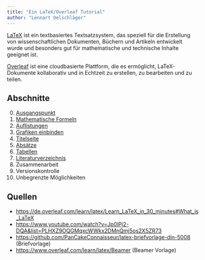 ```yaml
---
title: "Ein LaTeX/Overleaf Tutorial"
author: "Lennart Oelschläger"
---
```


[LaTeX](https://www.latex-project.org/) ist ein textbasiertes Textsatzsystem, das speziell für die Erstellung von wissenschaftlichen Dokumenten, Büchern und Artikeln entwickelt wurde und besonders gut für mathematische und technische Inhalte geeignet ist. 

[Overleaf](https://www.overleaf.com//) ist eine cloudbasierte Plattform, die es ermöglicht, LaTeX-Dokumente kollaborativ und in Echtzeit zu erstellen, zu bearbeiten und zu teilen.

## Abschnitte

0. [Ausgangspunkt](https://github.com/loelschlaeger/einfach_latex/commit/befefc3a4c145b8c3cc539fe0bca58bdeb2db503?diff=split)
1. [Mathematische Formeln](https://github.com/loelschlaeger/einfach_latex/commit/8bf5c606a2116aa9351fb947cd608e891a279134?diff=split)
2. [Auflistungen](https://github.com/loelschlaeger/einfach_latex/commit/a364a8236f840df7786bd6f11ef3b9b23a5d3bde?diff=split)
3. [Grafiken einbinden](https://github.com/loelschlaeger/einfach_latex/commit/13729e732aa6ce0452926dcde77ea77e4e2470f6?diff=split#diff-f67098301b6788c19af2853a0e5ad776fda05572b1b1224df46c42d1ad323cbb)
4. [Titelseite](https://github.com/loelschlaeger/einfach_latex/commit/e661218ed799e975909c0dbfd8406f9ac461c206?diff=split#diff-f67098301b6788c19af2853a0e5ad776fda05572b1b1224df46c42d1ad323cbbL52)
5. [Absätze](https://github.com/loelschlaeger/einfach_latex/commit/cabdb63e6bbb99375aa2c131883a5941b927133e?diff=split)
6. [Tabellen](https://github.com/loelschlaeger/einfach_latex/commit/da139c8d94c67587edd6518aae9e004c48d7b5aa?diff=split)
7. [Literaturverzeichnis](https://github.com/loelschlaeger/einfach_latex/commit/671b1210480397ea13b47d803ce34604ea546d9c?diff=split)
8. Zusammenarbeit
9. Versionskontrolle
10. Unbegrenzte Möglichkeiten

## Quellen

- https://de.overleaf.com/learn/latex/Learn_LaTeX_in_30_minutes#What_is_LaTeX
- https://www.youtube.com/watch?v=Jp0lPj2-DQA&list=PLHXZ9OQGMqxcWWkx2DMnQmj5os2X5ZR73
- https://github.com/PanCakeConnaisseur/latex-briefvorlage-din-5008 (Briefvorlage)
- https://www.overleaf.com/learn/latex/Beamer (Beamer Vorlage)
